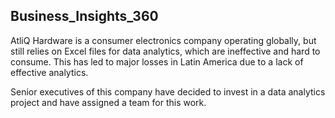 ## Business_Insights_360
AtliQ Hardware is a consumer electronics company operating globally, but still relies on Excel files for data analytics, which are ineffective and hard to consume. This has led to major losses in Latin America due to a lack of effective analytics.

Senior executives of this company have decided to invest in a data analytics project and have assigned a team for this work.
